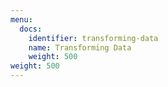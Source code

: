 ```yaml
---
menu:
  docs:
    identifier: transforming-data
    name: Transforming Data
    weight: 500
weight: 500
---
```

